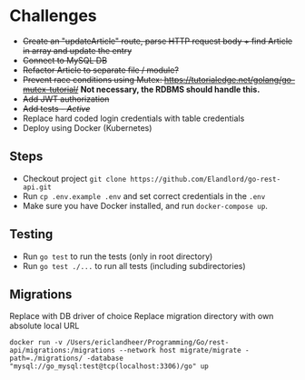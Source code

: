 # Challenges

- ~~Create an "updateArticle" route, parse HTTP request body + find Article in array and update the entry~~
- ~~Connect to MySQL DB~~
- ~~Refactor Article to separate file / module?~~
- ~~Prevent race conditions using Mutex: https://tutorialedge.net/golang/go-mutex-tutorial/~~ **Not necessary, the RDBMS should handle this.** 
- ~~Add JWT authorization~~
- ~~Add tests - _Active_~~
- Replace hard coded login credentials with table credentials
- Deploy using Docker (Kubernetes)


## Steps

- Checkout project `git clone https://github.com/Elandlord/go-rest-api.git`
- Run `cp .env.example .env` and set correct credentials in the `.env`
- Make sure you have Docker installed, and run `docker-compose up`.

## Testing
- Run `go test` to run the tests (only in root directory)
- Run `go test ./...` to run all tests (including subdirectories)

## Migrations
Replace with DB driver of choice
Replace migration directory with own absolute local URL

```docker run -v /Users/ericlandheer/Programming/Go/rest-api/migrations:/migrations --network host migrate/migrate -path=./migrations/ -database "mysql://go_mysql:test@tcp(localhost:3306)/go" up```
